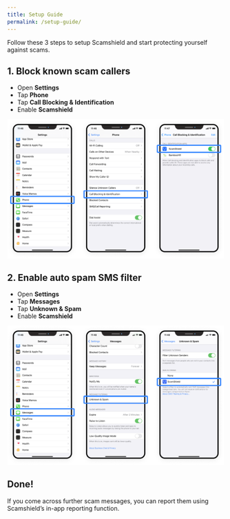 ```yaml
---
title: Setup Guide
permalink: /setup-guide/
---
```

Follow these 3 steps to setup Scamshield and start protecting yourself against scams.




## 1. Block known scam callers
*  Open **Settings**
*  Tap **Phone**
*  Tap **Call Blocking & Identification**
*  Enable **Scamshield**

![](/images/setup-guide1.png)


## 2. Enable auto spam SMS filter
* Open **Settings**
* Tap **Messages**
* Tap **Unknown & Spam**
* Enable **Scamshield**

![](/images/setup-guide2.png)

## Done!
If you come across further scam messages, you can report them using Scamshield’s in-app reporting function.